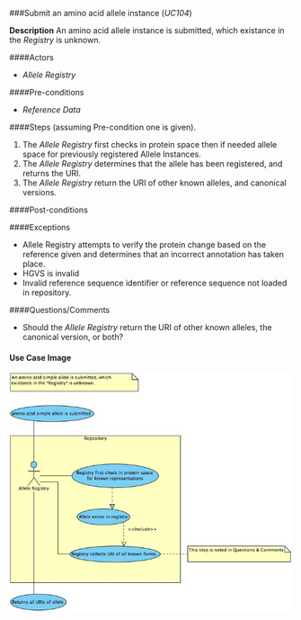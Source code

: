 ###Submit an amino acid allele instance (*UC104*)

**Description**
An amino acid allele instance is submitted, which existance in the *Registry* is unknown.

####Actors
- *Allele Registry*

####Pre-conditions
- *Reference Data*

####Steps (assuming Pre-condition one is given).
1. The *Allele Registry* first checks in protein space then if needed allele space for previously registered Allele Instances.
2. The *Allele Registry* determines that the allele has been registered, and returns the URI.
3. The *Allele Registry* return the URI of other known alleles, and canonical versions.


####Post-conditions

####Exceptions
- Allele Registry attempts to verify the protein change based on the reference given and determines that an incorrect annotation has taken place.
- HGVS is invalid
- Invalid reference sequence identifier or reference sequence not loaded in repository.

####Questions/Comments
- Should the *Allele Registry* return the URI of other known alleles, the canonical version, or both?

#### Use Case Image

![logo](https://github.com/clingen-data-model/allele-registry/blob/master/images/UC104.jpg)
